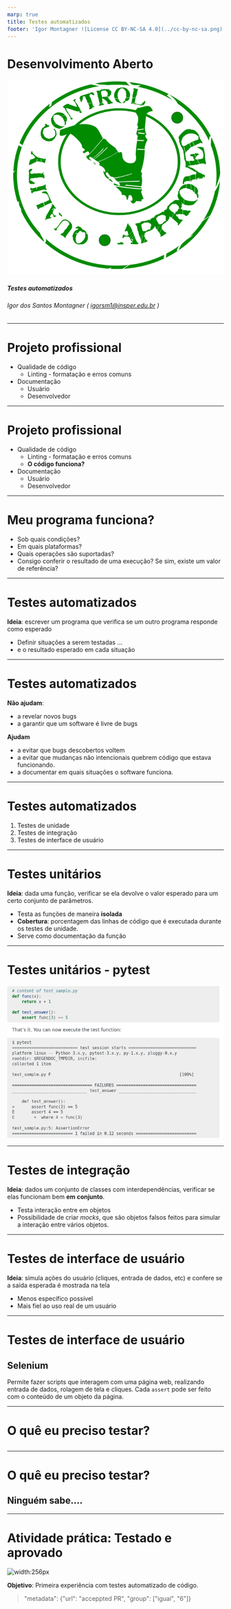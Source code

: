 ```yaml
---
marp: true
title: Testes automatizados
footer: 'Igor Montagner ![License CC BY-NC-SA 4.0](../cc-by-nc-sa.png)'
---
```


<style>
	footer {
		position: fixed;
		bottom: 10px;
		left: 1050px;
		width: 400px;
	}

	footer img {
		vertical-align: middle;
	}
</style>


Desenvolvimento Aberto
===

![100%](capa.svg)

##### Testes automatizados

###### Igor dos Santos Montagner ( [igorsm1@insper.edu.br](mailto:igorsm1@insper.edu.br) )

---

# Projeto profissional

- Qualidade de código
    - Linting - formatação e erros comuns
- Documentação
    - Usuário
    - Desenvolvedor

---

# Projeto profissional

- Qualidade de código
    - Linting - formatação e erros comuns
    - **O código funciona?**
- Documentação
    - Usuário
    - Desenvolvedor

----

# Meu programa funciona?

- Sob quais condições?
- Em quais plataformas?
- Quais operações são suportadas? 
- Consigo conferir o resultado de uma execução? Se sim, existe um valor de referência?

---

# Testes automatizados

**Ideia**: escrever um programa que verifica se um outro programa responde como esperado

- Definir situações a serem testadas ...
- e o resultado esperado em cada situação

---
# Testes automatizados

**Não ajudam**:

- a revelar novos bugs
- a garantir que um software é livre de bugs

**Ajudam**

- a evitar que bugs descobertos voltem
- a evitar que mudanças não intencionais quebrem código que estava funcionando.
- a documentar em quais situações o software funciona.

---

# Testes automatizados

1. Testes de unidade
2. Testes de integração
3. Testes de interface de usuário

---

# Testes unitários

**Ideia**: dada uma função, verificar se ela devolve o valor esperado para um certo conjunto de parâmetros. 

- Testa as funções de maneira **isolada**
- **Cobertura**: porcentagem das linhas de código que é executada durante os testes de unidade.
- Serve como documentação da função

---
# Testes unitários - pytest

![width:900px](pytest.png)

---

# Testes de integração

**Ideia**: dados um conjunto de classes com interdependências, verificar se elas funcionam bem **em conjunto**. 

- Testa interação entre em objetos
- Possibilidade de criar *mocks*, que são objetos falsos feitos para simular a interação entre vários objetos. 

----

# Testes de interface de usuário

**Ideia**: simula ações do usuário (cliques, entrada de dados, etc) e confere se a saída esperada é mostrada na tela

- Menos específico possível 
- Mais fiel ao uso real de um usuário

---

# Testes de interface de usuário


## Selenium

Permite fazer scripts que interagem com uma página web, realizando entrada de dados, rolagem de tela e cliques. Cada `assert` pode ser feito com o conteúdo de um objeto da página. 

---

# O quê eu preciso testar?

## 

---


# O quê eu preciso testar?

## Ninguém sabe.... 


----

# Atividade prática: Testado e aprovado


![width:256px](https://fonts.gstatic.com/s/i/materialicons/sentiment_very_satisfied/v4/24px.svg?download=true)

**Objetivo**: Primeira experiência com testes automatizado de código.

> "metadata": {"url": "acceppted PR", "group": ["igual", "6"]}
